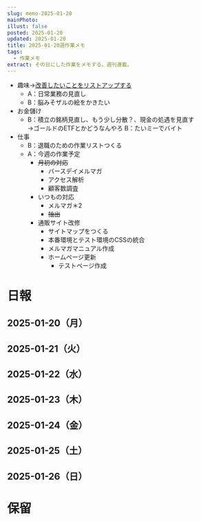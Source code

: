 ```yaml
---
slug: memo-2025-01-20
mainPhoto: 
illust: false
posted: 2025-01-20
updated: 2025-01-20
title: 2025-01-20週作業メモ
tags:
  - 作業メモ
extract: その日にした作業をメモする。週刊連載。
---
```

- 趣味→[改善したいことをリストアップする](2022-03-07-改善したいこと・欲しいもの・やりたいこと.md)
  - A：日常業務の見直し
  - B：脳みそザルの絵をかきたい
- お金儲け
  - B：積立の銘柄見直し、もう少し分散？、現金の処遇を見直す  
    →ゴールドのETFとかどうなんやろ
  B：たいミーでバイト
- 仕事
  - B：退職のための作業リストつくる
  - A：今週の作業予定
    - ~~月初の対応~~
        - バースデイメルマガ　
        - アクセス解析
        - 顧客数調査
    - いつもの対応 
      - メルマガ＊2
      - ~~抽出~~
    - 通販サイト改修
        - サイトマップをつくる
        - 本番環境とテスト環境のCSSの統合
        - メルマガマニュアル作成
      - ホームページ更新
        - テストページ作成

# 日報

## 2025-01-20（月）
## 2025-01-21（火）
## 2025-01-22（水）
## 2025-01-23（木）
## 2025-01-24（金）
## 2025-01-25（土）
## 2025-01-26（日）
# 保留
